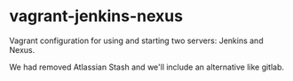 vagrant-jenkins-nexus
===========================

Vagrant configuration for using and starting two servers: Jenkins and Nexus. 

We had removed Atlassian Stash and we'll include an alternative like gitlab.
